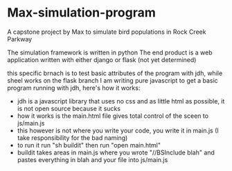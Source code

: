 # Max-simulation-program
A capstone project by Max to simulate bird populations in Rock Creek Parkway

The simulation framework is written in python
The end product is a web application written with either django or flask (not yet determined)

this specific brnach is to test basic attributes of the program with jdh, while sheel works on the
flask branch I am writing pure javascript to get a basic program running with jdh, here's how it works:

- jdh is a javascript library that uses no css and as little html as possible, it is not open source because it sucks
- how it works is the main.html file gives total control of the sceen to js/main.js
- this however is not where you write your code, you write it in main.js (I take responsibility for the bad naming)
- to run it run "sh buildit" then run "open main.html"
- buildit takes areas in main.js where you wrote "//BSInclude blah" and pastes everything in blah and your file into js/main.js
